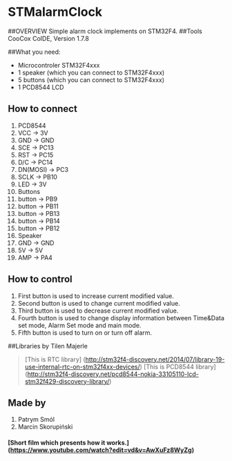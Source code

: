 # STMalarmClock

##OVERVIEW
Simple alarm clock implements on STM32F4. 
##Tools
CooCox CoIDE, Version 1.7.8

##What you need:
- Microcontroler STM32F4xxx
- 1 speaker (which you can connect to STM32F4xxx)
- 5 buttons (which you can connect to STM32F4xxx)
- 1 PCD8544 LCD 

## How to connect 
1. PCD8544 
  1. VCC -> 3V
  2. GND -> GND 
  3. SCE -> PC13
  4. RST -> PC15
  5. D/C -> PC14
  6. DN(MOSI) -> PC3
  7. SCLK -> PB10
  8. LED -> 3V
2. Buttons
  1. button -> PB9
  2. button -> PB11
  3. button -> PB13
  4. button -> PB14
  5. button -> PB12 
3. Speaker 
  1. GND -> GND 
  2. 5V -> 5V
  3. AMP -> PA4

## How to control 
1. First button is used to increase current modified value.
2. Second button is used to change current modified value.
3. Third button is used to decrease current modified value.
4. Fourth button is used to change display information between Time&Data set mode, Alarm Set mode and main mode.  
5. Fifth button is used to turn on or turn off alarm. 

##Libraries by Tilen Majerle 
>[This is RTC library] (http://stm32f4-discovery.net/2014/07/library-19-use-internal-rtc-on-stm32f4xx-devices/)
>[This is PCD8544 library] (http://stm32f4-discovery.net/pcd8544-nokia-33105110-lcd-stm32f429-discovery-library/)

## Made by 
 1. Patrym Smól 
 2. Marcin Skorupiński 
 
#### [Short film which presents how it works.] (https://www.youtube.com/watch?edit=vd&v=AwXuFz8WyZg)
